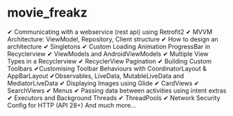 # movie_freakz
✔ Communicating with a webservice (rest api) using Retrofit2
✔ MVVM Architecture: ViewModel, Repository, Client structure
✔ How to design an architecture
✔ Singletons
✔ Custom Loading Animation ProgressBar in Recyclerview
✔ ViewModels and AndroidViewModels
✔ Multiple View Types in a Recyclerview
✔ RecyclerView Pagination
✔ Building Custom Toolbars
✔Customising Toolbar Behaviours with CoordinatorLayout & AppBarLayout
✔Observables, LiveData, MutableLiveData and MediatorLiveData
✔ Displaying Images using Glide
✔ CardViews
✔ SearchViews
✔ Menus
✔ Passing data between activities using intent extras
✔ Executors and Background Threads
✔ ThreadPools
✔ Network Security Config for HTTP (API 28+)
And much more...
